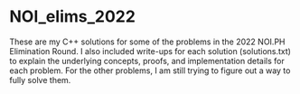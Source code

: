 # NOI_elims_2022
These are my C++ solutions for some of the problems in the 2022 NOI.PH Elimination Round.
I also included write-ups for each solution (solutions.txt) to explain the underlying
concepts, proofs, and implementation details for each problem. For the other problems, I 
am still trying to figure out a way to fully solve them.